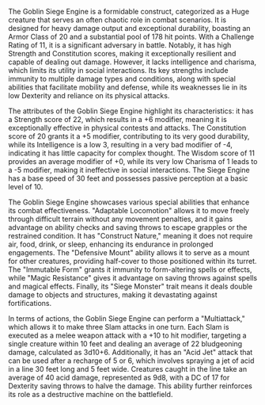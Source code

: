 The Goblin Siege Engine is a formidable construct, categorized as a Huge creature that serves an often chaotic role in combat scenarios. It is designed for heavy damage output and exceptional durability, boasting an Armor Class of 20 and a substantial pool of 178 hit points. With a Challenge Rating of 11, it is a significant adversary in battle. Notably, it has high Strength and Constitution scores, making it exceptionally resilient and capable of dealing out damage. However, it lacks intelligence and charisma, which limits its utility in social interactions. Its key strengths include immunity to multiple damage types and conditions, along with special abilities that facilitate mobility and defense, while its weaknesses lie in its low Dexterity and reliance on its physical attacks.

The attributes of the Goblin Siege Engine highlight its characteristics: it has a Strength score of 22, which results in a +6 modifier, meaning it is exceptionally effective in physical contests and attacks. The Constitution score of 20 grants it a +5 modifier, contributing to its very good durability, while its Intelligence is a low 3, resulting in a very bad modifier of -4, indicating it has little capacity for complex thought. The Wisdom score of 11 provides an average modifier of +0, while its very low Charisma of 1 leads to a -5 modifier, making it ineffective in social interactions. The Siege Engine has a base speed of 30 feet and possesses passive perception at a basic level of 10.

The Goblin Siege Engine showcases various special abilities that enhance its combat effectiveness. "Adaptable Locomotion" allows it to move freely through difficult terrain without any movement penalties, and it gains advantage on ability checks and saving throws to escape grapples or the restrained condition. It has "Construct Nature," meaning it does not require air, food, drink, or sleep, enhancing its endurance in prolonged engagements. The "Defensive Mount" ability allows it to serve as a mount for other creatures, providing half-cover to those positioned within its turret. The "Immutable Form" grants it immunity to form-altering spells or effects, while "Magic Resistance" gives it advantage on saving throws against spells and magical effects. Finally, its "Siege Monster" trait means it deals double damage to objects and structures, making it devastating against fortifications.

In terms of actions, the Goblin Siege Engine can perform a "Multiattack," which allows it to make three Slam attacks in one turn. Each Slam is executed as a melee weapon attack with a +10 to hit modifier, targeting a single creature within 10 feet and dealing an average of 22 bludgeoning damage, calculated as 3d10+6. Additionally, it has an "Acid Jet" attack that can be used after a recharge of 5 or 6, which involves spraying a jet of acid in a line 30 feet long and 5 feet wide. Creatures caught in the line take an average of 40 acid damage, represented as 9d8, with a DC of 17 for Dexterity saving throws to halve the damage. This ability further reinforces its role as a destructive machine on the battlefield.